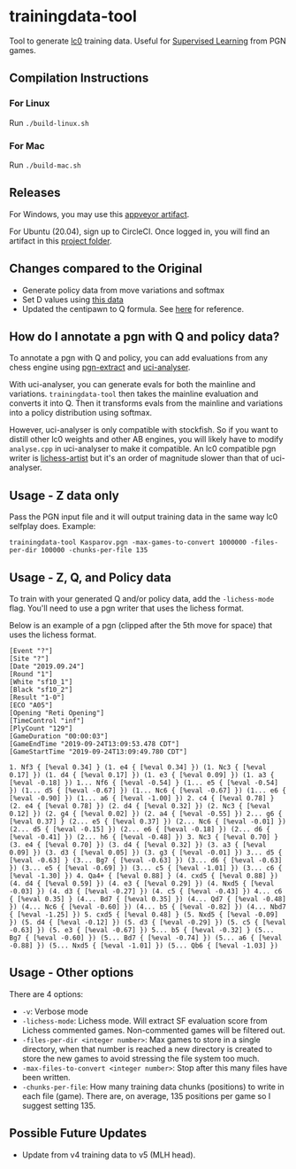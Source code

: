 # trainingdata-tool

Tool to generate [lc0](https://github.com/LeelaChessZero/lc0) training data. Useful for [Supervised Learning](https://github.com/dkappe/leela-chess-weights/wiki/Supervised-Learning) from PGN games.

## Compilation Instructions

### For Linux

Run `./build-linux.sh`

### For Mac

Run `./build-mac.sh`

## Releases

For Windows, you may use this [appveyor artifact](https://ci.appveyor.com/project/kennyfrc/trainingdata-tool/build/artifacts).

For Ubuntu (20.04), sign up to CircleCI. Once logged in, you will find an artifact in this [project folder](https://app.circleci.com/pipelines/github/kennyfrc/trainingdata-tool).

## Changes compared to the Original

* Generate policy data from move variations and softmax
* Set D values using [this data](https://en.chessbase.com/post/has-the-number-of-draws-in-chess-increased)
* Updated the centipawn to Q formula. See [here](https://github.com/LeelaChessZero/lc0/pull/841) for reference.

## How do I annotate a pgn with Q and policy data?

To annotate a pgn with Q and policy, you can add evaluations from any chess engine using [pgn-extract](https://www.cs.kent.ac.uk/people/staff/djb/pgn-extract) and [uci-analyser](https://github.com/kennyfrc/uci-analyzer-experimental). 

With uci-analyser, you can generate evals for both the mainline and variations. `trainingdata-tool` then takes the mainline evaluation and converts it into Q. Then it transforms evals from the mainline and variations into a policy distribution using softmax.

However, uci-analyser is only compatible with stockfish. So if you want to distill other lc0 weights and other AB engines, you will likely have to modify `analyse.cpp` in uci-analyser to make it compatible. An lc0 compatible pgn writer is [lichess-artist](https://github.com/kennyfrc/lichess-artist) but it's an order of magnitude slower than that of uci-analyser.


## Usage - Z data only

Pass the PGN input file and it will output training data in the same way lc0 selfplay does. Example:
```
trainingdata-tool Kasparov.pgn -max-games-to-convert 1000000 -files-per-dir 100000 -chunks-per-file 135
```

## Usage - Z, Q, and Policy data

To train with your generated Q and/or policy data, add the `-lichess-mode` flag. You'll need to use a pgn writer that uses the lichess format.

Below is an example of a pgn (clipped after the 5th move for space) that uses the lichess format.

```
[Event "?"]
[Site "?"]
[Date "2019.09.24"]
[Round "1"]
[White "sf10_1"]
[Black "sf10_2"]
[Result "1-0"]
[ECO "A05"]
[Opening "Reti Opening"]
[TimeControl "inf"]
[PlyCount "129"]
[GameDuration "00:00:03"]
[GameEndTime "2019-09-24T13:09:53.478 CDT"]
[GameStartTime "2019-09-24T13:09:49.780 CDT"]

1. Nf3 { [%eval 0.34] } (1. e4 { [%eval 0.34] }) (1. Nc3 { [%eval 0.17] }) (1. d4 { [%eval 0.17] }) (1. e3 { [%eval 0.09] }) (1. a3 { [%eval -0.18] }) 1... Nf6 { [%eval -0.54] } (1... e5 { [%eval -0.54] }) (1... d5 { [%eval -0.67] }) (1... Nc6 { [%eval -0.67] }) (1... e6 { [%eval -0.90] }) (1... a6 { [%eval -1.00] }) 2. c4 { [%eval 0.78] } (2. e4 { [%eval 0.78] }) (2. d4 { [%eval 0.32] }) (2. Nc3 { [%eval 0.12] }) (2. g4 { [%eval 0.02] }) (2. a4 { [%eval -0.55] }) 2... g6 { [%eval 0.37] } (2... e5 { [%eval 0.37] }) (2... Nc6 { [%eval -0.01] }) (2... d5 { [%eval -0.15] }) (2... e6 { [%eval -0.18] }) (2... d6 { [%eval -0.41] }) (2... h6 { [%eval -0.48] }) 3. Nc3 { [%eval 0.70] } (3. e4 { [%eval 0.70] }) (3. d4 { [%eval 0.32] }) (3. a3 { [%eval 0.09] }) (3. d3 { [%eval 0.05] }) (3. g3 { [%eval -0.01] }) 3... d5 { [%eval -0.63] } (3... Bg7 { [%eval -0.63] }) (3... d6 { [%eval -0.63] }) (3... e5 { [%eval -0.69] }) (3... c5 { [%eval -1.01] }) (3... c6 { [%eval -1.30] }) 4. Qa4+ { [%eval 0.88] } (4. cxd5 { [%eval 0.88] }) (4. d4 { [%eval 0.59] }) (4. e3 { [%eval 0.29] }) (4. Nxd5 { [%eval -0.03] }) (4. d3 { [%eval -0.27] }) (4. c5 { [%eval -0.43] }) 4... c6 { [%eval 0.35] } (4... Bd7 { [%eval 0.35] }) (4... Qd7 { [%eval -0.48] }) (4... Nc6 { [%eval -0.60] }) (4... b5 { [%eval -0.82] }) (4... Nbd7 { [%eval -1.25] }) 5. cxd5 { [%eval 0.48] } (5. Nxd5 { [%eval -0.09] }) (5. d4 { [%eval -0.12] }) (5. d3 { [%eval -0.29] }) (5. c5 { [%eval -0.63] }) (5. e3 { [%eval -0.67] }) 5... b5 { [%eval -0.32] } (5... Bg7 { [%eval -0.60] }) (5... Bd7 { [%eval -0.74] }) (5... a6 { [%eval -0.88] }) (5... Nxd5 { [%eval -1.01] }) (5... Qb6 { [%eval -1.03] })
```

## Usage - Other options

There are 4 options:
 - `-v`: Verbose mode
 - `-lichess-mode`: Lichess mode. Will extract SF evaluation score from Lichess commented games. Non-commented games will be filtered out.
 - `-files-per-dir <integer number>`: Max games to store in a single directory, when that number is reached a new directory is created to store the new games to avoid stressing the file system too much.
 - `-max-files-to-convert <integer number>`: Stop after this many files have been written.
 - `-chunks-per-file`: How many training data chunks (positions) to write in each file (game). There are, on average, 135 positions per game so I suggest setting 135.


## Possible Future Updates

* Update from v4 training data to v5 (MLH head).